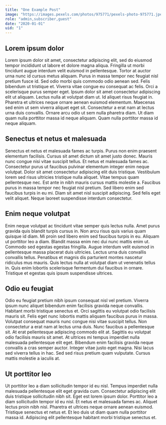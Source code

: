 ```yaml
---
title: "One Example Post"
image: "https://images.pexels.com/photos/975771/pexels-photo-975771.jpeg?auto=compress&cs=tinysrgb&w=800"
role: "admin,subscriber,guest"
date: "2020-01-01"
uid: "1"
---
```


## Lorem ipsum dolor

Lorem ipsum dolor sit amet, consectetur adipiscing elit, sed do eiusmod tempor incididunt ut labore et dolore magna aliqua. Fringilla ut morbi tincidunt augue interdum velit euismod in pellentesque. Tortor at auctor urna nunc id cursus metus aliquam. Purus in massa tempor nec feugiat nisl pretium fusce id. Sed odio morbi quis commodo odio aenean sed. Felis bibendum ut tristique et. Viverra vitae congue eu consequat ac felis. Orci a scelerisque purus semper eget. Ipsum dolor sit amet consectetur adipiscing elit ut aliquam. Lectus nulla at volutpat diam ut. Id aliquet risus feugiat in. Pharetra et ultrices neque ornare aenean euismod elementum. Maecenas sed enim ut sem viverra aliquet eget sit. Consectetur a erat nam at lectus urna duis convallis. Ornare arcu odio ut sem nulla pharetra diam. Ut diam quam nulla porttitor massa id neque aliquam. Quam nulla porttitor massa id neque aliquam.

## Senectus et netus et malesuada

Senectus et netus et malesuada fames ac turpis. Purus non enim praesent elementum facilisis. Cursus sit amet dictum sit amet justo donec. Mauris nunc congue nisi vitae suscipit tellus. Et netus et malesuada fames ac. Consectetur purus ut faucibus pulvinar elementum integer enim neque volutpat. Dolor sit amet consectetur adipiscing elit duis tristique. Vestibulum lorem sed risus ultricies tristique nulla aliquet. Vitae tempus quam pellentesque nec. Est ante in nibh mauris cursus mattis molestie a. Faucibus purus in massa tempor nec feugiat nisl pretium. Sed libero enim sed faucibus turpis in eu mi. Diam sit amet nisl suscipit adipiscing. Sed felis eget velit aliquet. Neque laoreet suspendisse interdum consectetur.

## Enim neque volutpat

Enim neque volutpat ac tincidunt vitae semper quis lectus nulla. Amet purus gravida quis blandit turpis cursus in. Non arcu risus quis varius quam quisque id diam. Mi proin sed libero enim sed faucibus turpis in eu. Aliquam ut porttitor leo a diam. Blandit massa enim nec dui nunc mattis enim ut. Commodo sed egestas egestas fringilla. Augue interdum velit euismod in pellentesque massa placerat duis ultricies. Lectus urna duis convallis convallis tellus. Penatibus et magnis dis parturient montes nascetur ridiculus mus mauris. Quis lectus nulla at volutpat diam ut venenatis tellus in. Quis enim lobortis scelerisque fermentum dui faucibus in ornare. Tristique et egestas quis ipsum suspendisse ultrices.

## Odio eu feugiat

Odio eu feugiat pretium nibh ipsum consequat nisl vel pretium. Viverra ipsum nunc aliquet bibendum enim facilisis gravida neque convallis. Habitant morbi tristique senectus et. Orci sagittis eu volutpat odio facilisis mauris sit. Felis eget nunc lobortis mattis aliquam faucibus purus in massa. Volutpat consequat mauris nunc congue nisi vitae suscipit tellus. Non consectetur a erat nam at lectus urna duis. Nunc faucibus a pellentesque sit. At erat pellentesque adipiscing commodo elit at. Sagittis eu volutpat odio facilisis mauris sit amet. At ultrices mi tempus imperdiet nulla malesuada pellentesque elit eget. Bibendum enim facilisis gravida neque convallis a cras semper auctor. Integer vitae justo eget magna. Nisi lacus sed viverra tellus in hac. Sed sed risus pretium quam vulputate. Cursus mattis molestie a iaculis at.

## Ut porttitor leo

Ut porttitor leo a diam sollicitudin tempor id eu nisl. Tempus imperdiet nulla malesuada pellentesque elit eget gravida cum. Consectetur adipiscing elit duis tristique sollicitudin nibh sit. Eget est lorem ipsum dolor. Porttitor leo a diam sollicitudin tempor id eu nisl. Et netus et malesuada fames ac. Aliquet lectus proin nibh nisl. Pharetra et ultrices neque ornare aenean euismod. Tristique senectus et netus et. Et leo duis ut diam quam nulla porttitor massa id. Adipiscing elit pellentesque habitant morbi tristique senectus et.
